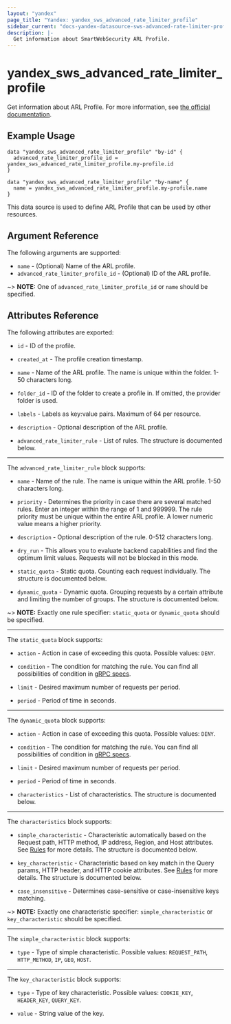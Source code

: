 ```yaml
---
layout: "yandex"
page_title: "Yandex: yandex_sws_advanced_rate_limiter_profile"
sidebar_current: "docs-yandex-datasource-sws-advanced-rate-limiter-profile"
description: |-
  Get information about SmartWebSecurity ARL Profile.
---
```


# yandex\_sws\_advanced\_rate\_limiter\_profile

Get information about ARL Profile. For more information, see
[the official documentation](https://yandex.cloud/en/docs/smartwebsecurity/quickstart/quickstart-arl).

## Example Usage

```hcl
data "yandex_sws_advanced_rate_limiter_profile" "by-id" {
  advanced_rate_limiter_profile_id = yandex_sws_advanced_rate_limiter_profile.my-profile.id
}
```

```hcl
data "yandex_sws_advanced_rate_limiter_profile" "by-name" {
  name = yandex_sws_advanced_rate_limiter_profile.my-profile.name
}
```

This data source is used to define ARL Profile that can be used by other resources.

## Argument Reference

The following arguments are supported:

* `name` - (Optional) Name of the ARL profile.
* `advanced_rate_limiter_profile_id` - (Optional) ID of the ARL profile.

~> **NOTE:** One of `advanced_rate_limiter_profile_id` or `name` should be specified.

## Attributes Reference

The following attributes are exported:

* `id` - ID of the profile.

* `created_at` - The profile creation timestamp.

* `name` - Name of the ARL profile. The name is unique within the folder. 1-50 characters long.
 
* `folder_id` - ID of the folder to create a profile in. If omitted, the provider folder is used.

* `labels` - Labels as key:value pairs. Maximum of 64 per resource.

* `description` - Optional description of the ARL profile.

* `advanced_rate_limiter_rule` - List of rules. The structure is documented below.

---

The `advanced_rate_limiter_rule` block supports:

* `name` - Name of the rule. The name is unique within the ARL profile. 1-50 characters long.

* `priority` - Determines the priority in case there are several matched rules. Enter an integer within the range of 1 and 999999. The rule priority must be unique within the entire ARL profile. A lower numeric value means a higher priority.

* `description` - Optional description of the rule. 0-512 characters long.

* `dry_run` - This allows you to evaluate backend capabilities and find the optimum limit values. Requests will not be blocked in this mode.

* `static_quota` - Static quota. Counting each request individually. The structure is documented below.

* `dynamic_quota` - Dynamic quota. Grouping requests by a certain attribute and limiting the number of groups. The structure is documented below.

~> **NOTE:** Exactly one rule specifier: `static_quota` or `dynamic_quota` should be specified.

---

The `static_quota` block supports:

* `action` - Action in case of exceeding this quota. Possible values: `DENY`.

* `condition` - The condition for matching the rule. You can find all possibilities of condition in [gRPC specs](https://github.com/yandex-cloud/cloudapi/blob/master/yandex/cloud/smartwebsecurity/v1/security_profile.proto).

* `limit` - Desired maximum number of requests per period.

* `period` - Period of time in seconds.

---

The `dynamic_quota` block supports:

* `action` - Action in case of exceeding this quota. Possible values: `DENY`.

* `condition` - The condition for matching the rule. You can find all possibilities of condition in [gRPC specs](https://github.com/yandex-cloud/cloudapi/blob/master/yandex/cloud/smartwebsecurity/v1/security_profile.proto).

* `limit` - Desired maximum number of requests per period.

* `period` - Period of time in seconds.

* `characteristics` - List of characteristics. The structure is documented below.

---

The `characteristics` block supports:

* `simple_characteristic` - Characteristic automatically based on the Request path, HTTP method, IP address, Region, and Host attributes. See [Rules](https://yandex.cloud/en/docs/smartwebsecurity/concepts/arl#requests-counting) for more details. The structure is documented below.

* `key_characteristic` - Characteristic based on key match in the Query params, HTTP header, and HTTP cookie attributes. See [Rules](https://yandex.cloud/en/docs/smartwebsecurity/concepts/arl#requests-counting) for more details. The structure is documented below.

* `case_insensitive` - Determines case-sensitive or case-insensitive keys matching.

~> **NOTE:** Exactly one characteristic specifier: `simple_characteristic` or `key_characteristic` should be specified.

---

The `simple_characteristic` block supports:

* `type` - Type of simple characteristic. Possible values: `REQUEST_PATH`, `HTTP_METHOD`, `IP`, `GEO`, `HOST`.

---

The `key_characteristic` block supports:

* `type` - Type of key characteristic. Possible values: `COOKIE_KEY`, `HEADER_KEY`, `QUERY_KEY`.

* `value` - String value of the key.
